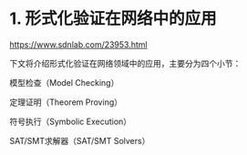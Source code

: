 # 1. 形式化验证在网络中的应用









https://www.sdnlab.com/23953.html





下文将介绍形式化验证在网络领域中的应用，主要分为四个小节：

模型检查（Model Checking）

定理证明（Theorem Proving）

符号执行（Symbolic Execution）

SAT/SMT求解器（SAT/SMT Solvers）



















































